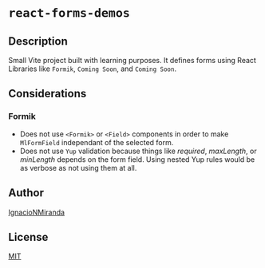# `react-forms-demos`

## Description

Small Vite project built with learning purposes. It defines forms using React Libraries like `Formik`, `Coming Soon`, and `Coming Soon`.

## Considerations

### Formik

* Does not use `<Formik>` or `<Field>` components in order to make `MlFormField` independant of the selected form.
* Does not use `Yup` validation because things like *required*, *maxLength*, or *minLength* depends on the form field. Using nested Yup rules would be as verbose as not using them at all.

## Author

[IgnacioNMiranda](https://www.linkedin.com/in/ignacio-miranda-figueroa/)

## License

[MIT](LICENSE)
